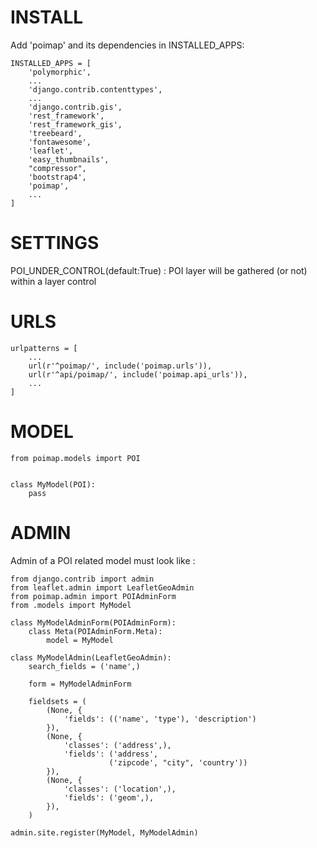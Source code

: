 
# INSTALL

Add 'poimap' and its dependencies in INSTALLED_APPS:

```
INSTALLED_APPS = [
    'polymorphic',
    ...
    'django.contrib.contenttypes',
    ...
    'django.contrib.gis',
    'rest_framework',
    'rest_framework_gis',
    'treebeard',
    'fontawesome',
    'leaflet',
    'easy_thumbnails',
    "compressor",
    'bootstrap4',
    'poimap',
    ...
]
```

# SETTINGS

POI_UNDER_CONTROL(default:True) : POI layer will be gathered (or not) within a layer control

# URLS

```
urlpatterns = [
    ...
    url(r'^poimap/', include('poimap.urls')),
    url(r'^api/poimap/', include('poimap.api_urls')),
    ...
]
```

# MODEL
```
from poimap.models import POI


class MyModel(POI):
    pass
```

# ADMIN

Admin of a POI related model must look like :

```
from django.contrib import admin
from leaflet.admin import LeafletGeoAdmin
from poimap.admin import POIAdminForm
from .models import MyModel

class MyModelAdminForm(POIAdminForm):
    class Meta(POIAdminForm.Meta):
        model = MyModel

class MyModelAdmin(LeafletGeoAdmin):
    search_fields = ('name',)

    form = MyModelAdminForm

    fieldsets = (
        (None, {
            'fields': (('name', 'type'), 'description')
        }),
        (None, {
            'classes': ('address',),
            'fields': ('address',
                      ('zipcode', "city", 'country'))
        }),
        (None, {
            'classes': ('location',),
            'fields': ('geom',),
        }),
    )

admin.site.register(MyModel, MyModelAdmin)
```
